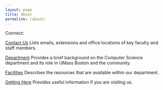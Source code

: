 ```yaml
---
layout: page
title: About
permalink: /about/
---
```



Connect:

[Contact Us](/umbcs/contact-us)
Lists emails, extensions and office locations of key faculty and staff members.

[Department](/umbcs/department)
Provides a brief background on the Computer Science department and its role in UMass Boston and the community.

[Facilities](/umbcs/facilities)
Describes the resources that are available within our department.

[Getting Here](/umbcs/getting-here)
Provides useful information if you are visiting us.

